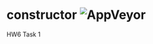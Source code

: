 # constructor ![AppVeyor](https://ci.appveyor.com/api/projects/status/yenbt1q1anxx3tp6?svg=true)
HW6 Task 1
